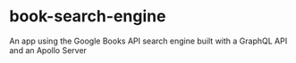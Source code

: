 # book-search-engine
An app using the Google Books API search engine built with a GraphQL API and an Apollo Server
